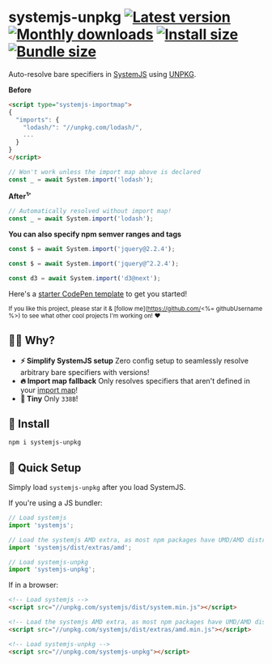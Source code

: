 # systemjs-unpkg [![Latest version](https://badgen.net/npm/v/systemjs-unpkg)](https://npm.im/systemjs-unpkg) [![Monthly downloads](https://badgen.net/npm/dm/systemjs-unpkg)](https://npm.im/systemjs-unpkg) [![Install size](https://packagephobia.now.sh/badge?p=systemjs-unpkg)](https://packagephobia.now.sh/result?p=systemjs-unpkg) [![Bundle size](https://badgen.net/bundlephobia/minzip/systemjs-unpkg)](https://bundlephobia.com/result?p=systemjs-unpkg)

Auto-resolve bare specifiers in [SystemJS](https://github.com/systemjs/systemjs) using [UNPKG](https://unpkg.com).

**Before**

```html
<script type="systemjs-importmap">
{
  "imports": {
    "lodash/": "//unpkg.com/lodash/",
    ...
  }
}
</script>
```

```js
// Won't work unless the import map above is declared
const _ = await System.import('lodash');
```

**After<sup>✨</sup>**

```js
// Automatically resolved without import map!
const _ = await System.import('lodash');
```

**You can also specify npm semver ranges and tags**

```js
const $ = await System.import('jquery@2.2.4');

const $ = await System.import('jquery@^2.2.4');

const d3 = await System.import('d3@next');
```

Here's a [starter CodePen template](https://codepen.io/privatenumber/pen/pobGZmR?editors=0010) to get you started!

<sub>If you like this project, please star it & [follow me](https://github.com/<%= githubUsername %>) to see what other cool projects I'm working on! ❤️</sub>

## 🙋‍♂️ Why?
- **⚡️ Simplify SystemJS setup** Zero config setup to seamlessly resolve arbitrary bare specifiers with versions!
- **🔥 Import map fallback** Only resolves specifiers that aren't defined in your [import map](https://github.com/systemjs/systemjs/blob/master/docs/import-maps.md)!
- **🐥 Tiny** Only `338B`!

## 🚀 Install
```sh
npm i systemjs-unpkg
```

## 🚦 Quick Setup
Simply load `systemjs-unpkg` after you load SystemJS.

If you're using a JS bundler:

```js
// Load systemjs
import 'systemjs';

// Load the systemjs AMD extra, as most npm packages have UMD/AMD distributions
import 'systemjs/dist/extras/amd';

// Load systemjs-unpkg
import 'systemjs-unpkg';
```

If in a browser:

```html
<!-- Load systemjs -->
<script src="//unpkg.com/systemjs/dist/system.min.js"></script>

<!-- Load the systemjs AMD extra, as most npm packages have UMD/AMD distributions -->
<script src="//unpkg.com/systemjs/dist/extras/amd.min.js"></script>

<!-- Load systemjs-unpkg -->
<script src="//unpkg.com/systemjs-unpkg"></script>
```

